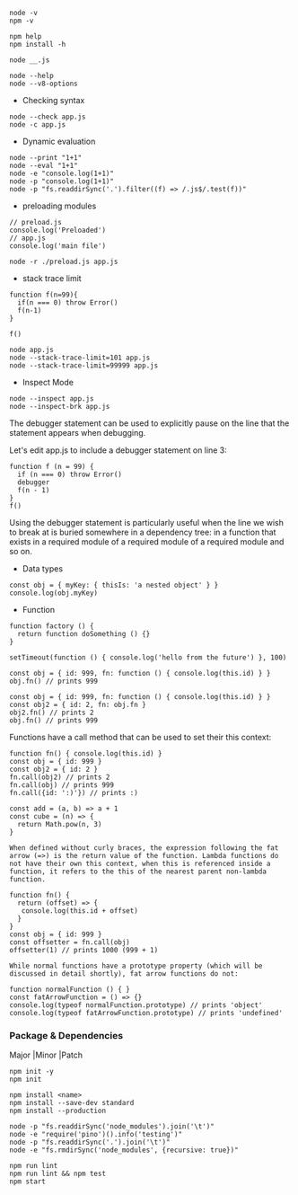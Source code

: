 ```
node -v
npm -v
```
```
npm help
npm install -h
```

```
node __.js
```

```
node --help
node --v8-options
```

* Checking syntax
```
node --check app.js
node -c app.js
```

* Dynamic evaluation
```
node --print "1+1"
node --eval "1+1"
node -e "console.log(1+1)"
node -p "console.log(1+1)"
node -p "fs.readdirSync('.').filter((f) => /.js$/.test(f))"
```

* preloading modules
```
// preload.js
console.log('Preloaded')
// app.js
console.log('main file')
```
```
node -r ./preload.js app.js
```

* stack trace limit 
```
function f(n=99){
  if(n === 0) throw Error()
  f(n-1)
}

f()
```

```
node app.js
node --stack-trace-limit=101 app.js
node --stack-trace-limit=99999 app.js
```

* Inspect Mode
```
node --inspect app.js
node --inspect-brk app.js
```

The debugger statement can be used to explicitly pause on the line that the statement appears when debugging.

Let's edit app.js to include a debugger statement on line 3:
```
function f (n = 99) {
  if (n === 0) throw Error()
  debugger
  f(n - 1)
}
f()
```
Using the debugger statement is particularly useful when the line we wish to break at is buried somewhere in a dependency tree: in a function that exists in a required module of a required module of a required module and so on.

* Data types

```
const obj = { myKey: { thisIs: 'a nested object' } }
console.log(obj.myKey)
```

* Function

```
function factory () {
  return function doSomething () {}
}
```

```
setTimeout(function () { console.log('hello from the future') }, 100)
```

```
const obj = { id: 999, fn: function () { console.log(this.id) } }
obj.fn() // prints 999
```

```
const obj = { id: 999, fn: function () { console.log(this.id) } }
const obj2 = { id: 2, fn: obj.fn }
obj2.fn() // prints 2
obj.fn() // prints 999
```

Functions have a call method that can be used to set their this context:
```
function fn() { console.log(this.id) }
const obj = { id: 999 }
const obj2 = { id: 2 }
fn.call(obj2) // prints 2
fn.call(obj) // prints 999
fn.call({id: ':)'}) // prints :)
```

```
const add = (a, b) => a + 1
const cube = (n) => {
  return Math.pow(n, 3)
}

```

```
When defined without curly braces, the expression following the fat arrow (=>) is the return value of the function. Lambda functions do not have their own this context, when this is referenced inside a function, it refers to the this of the nearest parent non-lambda function.

function fn() {
  return (offset) => {
   console.log(this.id + offset)
  }
}
const obj = { id: 999 }
const offsetter = fn.call(obj)
offsetter(1) // prints 1000 (999 + 1)
```

```
While normal functions have a prototype property (which will be discussed in detail shortly), fat arrow functions do not:

function normalFunction () { }
const fatArrowFunction = () => {}
console.log(typeof normalFunction.prototype) // prints 'object'
console.log(typeof fatArrowFunction.prototype) // prints 'undefined'
```

### Package & Dependencies
Major |Minor |Patch

```
npm init -y
npm init

npm install <name>
npm install --save-dev standard
npm install --production

node -p "fs.readdirSync('node_modules').join('\t')"
node -e "require('pino')().info('testing')"
node -p "fs.readdirSync('.').join('\t')"
node -e "fs.rmdirSync('node_modules', {recursive: true})"
```

```
npm run lint
npm run lint && npm test
npm start
```